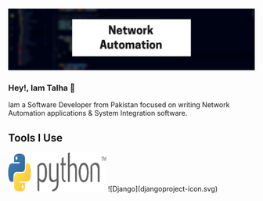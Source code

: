<!--
**talha700/talha700** is a ✨ _special_ ✨ repository because its `README.md` (this file) appears on your GitHub profile.

Here are some ideas to get you started:

- 🔭 I’m currently working on ...
- 🌱 I’m currently learning ...
- 👯 I’m looking to collaborate on ...
- 🤔 I’m looking for help with ...
- 💬 Ask me about ...
- 📫 How to reach me: ...
- 😄 Pronouns: ...
- ⚡ Fun fact: ...
-->

![alt text](img.png)

### Hey!, Iam Talha 👋 

Iam a Software Developer from Pakistan focused on writing Network Automation applications & System Integration software.

## Tools I Use

<img src="python.png" width="200" height="80">
![Django](djangoproject-icon.svg)
